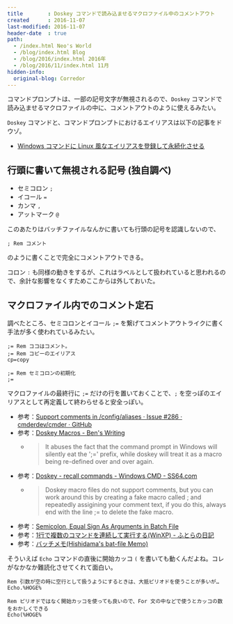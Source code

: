 ```yaml
---
title        : Doskey コマンドで読み込ませるマクロファイル中のコメントアウト
created      : 2016-11-07
last-modified: 2016-11-07
header-date  : true
path:
  - /index.html Neo's World
  - /blog/index.html Blog
  - /blog/2016/index.html 2016年
  - /blog/2016/11/index.html 11月
hidden-info:
  original-blog: Corredor
---
```


コマンドプロンプトは、一部の記号文字が無視されるので、`Doskey` コマンドで読み込ませるマクロファイルの中に、コメントアウトのように使えるみたい。

`Doskey` コマンドと、コマンドプロンプトにおけるエイリアスは以下の記事をドウゾ。

- [Windows コマンドに Linux 風なエイリアスを登録して永続化させる](/blog/2016/01/19-01.html)

## 行頭に書いて無視される記号 (独自調べ)

- セミコロン `;`
- イコール `=`
- カンマ `,`
- アットマーク `@`

このあたりはバッチファイルなんかに書いても行頭の記号を認識しないので、

```dosbatch
; Rem コメント
```

のように書くことで完全にコメントアウトできる。

コロン `:` も同様の動きをするが、これはラベルとして扱われていると思われるので、余計な影響をなくすためここからは外しておいた。

## マクロファイル内でのコメント定石

調べたところ、セミコロンとイコール `;=` を繋げてコメントアウトライクに書く手法が多く使われているみたい。

```dosbatch
;= Rem ココはコメント。
;= Rem コピーのエイリアス
cp=copy

;= Rem セミコロンの初期化
;=
```

マクロファイルの最終行に `;=` だけの行を置いておくことで、`;` を空っぽのエイリアスとして再定義して終わらせると安全っぽい。

- 参考：[Support comments in /config/aliases · Issue #286 · cmderdev/cmder · GitHub](https://github.com/cmderdev/cmder/issues/286#issuecomment-256260690)
- 参考：[Doskey Macros - Ben's Writing](http://ben.versionzero.org/wiki/Doskey_Macros)
  - > It abuses the fact that the command prompt in Windows will silently eat the ';=' prefix, while doskey will treat it as a macro being re-defined over and over again.
- 参考：[Doskey - recall commands - Windows CMD - SS64.com](http://ss64.com/nt/doskey.html)
  - > Doskey macro files do not support comments, but you can work around this by creating a fake macro called ; and repeatedly assigining your comment text, if you do this, always end with the line ;= to delete the fake macro.
- 参考：[Semicolon, Equal Sign As Arguments in Batch File](https://support.microsoft.com/en-us/kb/71247?fr=1)
- 参考：[1行で複数のコマンドを連続して実行する(WinXP) - ふとらの日記](http://d.hatena.ne.jp/futora/20081005/p2)
- 参考：[バッチメモ(Hishidama's bat-file Memo)](http://www.ne.jp/asahi/hishidama/home/tech/windows/bat.html)

そういえば `Echo` コマンドの直後に開始カッコ `(` を書いても動くんだよね。コレがなかなか難読化させてくれて面白い。

```dosbatch
Rem 引数が空の時に空行として扱うようにするときは、大抵ピリオドを使うことが多いが…
Echo.%HOGE%

Rem ピリオドではなく開始カッコを使っても良いので、For 文の中などで使うとカッコの数をおかしくできる
Echo(%HOGE%
```
